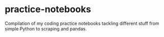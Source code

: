 # practice-notebooks
Compilation of my coding practice notebooks tackling different stuff from simple Python to scraping and pandas.
